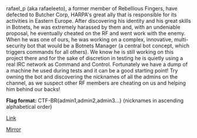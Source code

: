 
rafael_p (aka rafaeleeto), a former member of Rebellious Fingers, have defected to Butcher Corp, HARPA's great ally that is responsible for its activities in Eastern Europe. After discovering his identity and his great skills in Botnets, he was extremely harassed by them and, with an undeniable proposal, he eventually cheated on the RF and went work with the enemy. When he was one of ours, he was working on a complex, innovative, multi-security bot that would be a Botnets Manager (a central bot concept, which triggers commands for all others). We know he is still working on this project there and for the sake of discretion in testing he is quietly using a real IRC network as Command and Control. Fortunately we have a dump of a machine he used during tests and it can be a good starting point! Try owning the bot and discovering the nicknames of all the admins on the channel, as we suspect other RF members are cheating on us and helping him behind our backs!

**Flag format:** CTF-BR{admin1,admin2,admin3...} (nicknames in ascending alphabetical order)

[Link](https://cloud.ufscar.br:8080/v1/AUTH_c93b694078064b4f81afd2266a502511/static.pwn2win.party//botnetv2.0_e16f711db466ea84f8841b86016384684c3f8c996a7fe46007cfd1a73c9485bb.7z)

[Mirror](https://static.pwn2win.party/botnetv2.0_e16f711db466ea84f8841b86016384684c3f8c996a7fe46007cfd1a73c9485bb.7z)